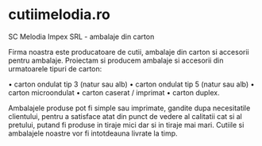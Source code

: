 # cutiimelodia.ro
SC Melodia Impex SRL - ambalaje din carton

Firma noastra este producatoare de cutii, ambalaje din carton si accesorii pentru ambalaje. Proiectam si producem ambalaje si accesorii din urmatoarele tipuri de carton:

• carton ondulat tip 3 (natur sau alb)
• carton ondulat tip 5 (natur sau alb)
• carton microondulat
• carton caserat / imprimat
• carton duplex.


Ambalajele produse pot fi simple sau imprimate, gandite dupa necesitatile clientului, pentru a satisface atat din punct de vedere al calitatii cat si al pretului, putand fi produse in tiraje mici dar si in tiraje mai mari. Cutiile si ambalajele noastre vor fi intotdeauna livrate la timp.
